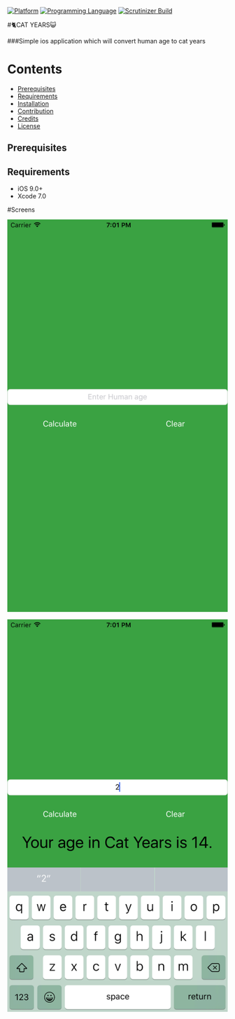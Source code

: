 [![Platform](https://img.shields.io/badge/platform-ios-lightgrey.svg)]()
[![Programming Language](https://img.shields.io/badge/language-objective--c-ff69b4.svg)]()
[![Scrutinizer Build](https://img.shields.io/scrutinizer/build/g/filp/whoops.svg?maxAge=2592000)]()

#:cat2:CAT YEARS:smiley_cat:

###Simple ios application which will convert human age to cat years

# Contents

-	[Prerequisites](#prerequisites)
-	[Requirements](#requirements)
-	[Installation](#installation)
-	[Contribution](#contribution)
-	[Credits](#credits)
-	[License](#license)

## Prerequisites


## Requirements
* iOS 9.0+
* Xcode 7.0

#Screens

![GitHub Logo](https://github.com/ssamgir/SSCatYears/blob/master/PrintScreens/Simulator%20Screen%20Shot%2005-Aug-2016%2C%207.01.45%20PM.png)

![GitHub Logo](https://github.com/ssamgir/SSCatYears/blob/master/PrintScreens/Simulator%20Screen%20Shot%2005-Aug-2016%2C%207.01.59%20PM.png)
